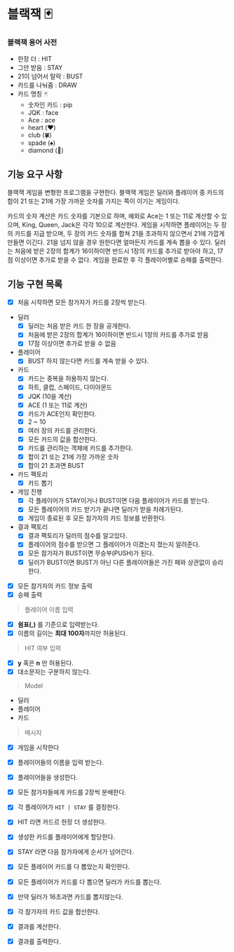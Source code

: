 # 블랙잭 🃏

### 블랙잭 용어 사전

- 한장 더 : HIT
- 그만 받음 : STAY
- 21이 넘어서 탈락 : BUST
- 카드를 나눠줌 : DRAW
- 카드 명칭 🃏
    - 숫자인 카드 : pip
    - JQK : face
    - Ace : ace
    - heart (❤️)
    - club (🍀)
    - spade (♠️)
    - diamond (💎)

## 기능 요구 사항

블랙잭 게임을 변형한 프로그램을 구현한다. 블랙잭 게임은 딜러와 플레이어 중 카드의 합이 21 또는 21에 가장 가까운 숫자를 가지는 쪽이 이기는 게임이다.

카드의 숫자 계산은 카드 숫자를 기본으로 하며, 예외로 Ace는 1 또는 11로 계산할 수 있으며, King, Queen, Jack은 각각 10으로 계산한다. 게임을 시작하면 플레이어는 두 장의 카드를 지급 받으며,
두 장의 카드 숫자를 합쳐 21을 초과하지 않으면서 21에 가깝게 만들면 이긴다. 21을 넘지 않을 경우 원한다면 얼마든지 카드를 계속 뽑을 수 있다. 딜러는 처음에 받은 2장의 합계가 16이하이면 반드시 1장의
카드를 추가로 받아야 하고, 17점 이상이면 추가로 받을 수 없다. 게임을 완료한 후 각 플레이어별로 승패를 출력한다.

## 기능 구현 목록

- [x] 처음 시작하면 모든 참가자가 카드를 2장씩 받는다.
- 딜러
    - [x] 딜러는 처음 받은 카드 한 장을 공개한다.
    - [x] 처음에 받은 2장의 합계가 16이하이면 반드시 1장의 카드를 추가로 받음
    - [x] 17점 이상이면 추가로 받을 수 없음
- 플레이어
    - [x] BUST 하지 않는다면 카드를 계속 받을 수 있다.
- 카드
    - [x] 카드는 중복을 허용하지 않는다.
    - [x] 하트, 클럽, 스페이드, 다이아몬드
    - [x] JQK (10을 계산)
    - [x] ACE (1 또는 11로 계산)
    - [x] 카드가 ACE인지 확인한다.
    - [x] 2 ~ 10
    - [x] 여러 장의 카드를 관리한다.
    - [x] 모든 카드의 값을 합산한다.
    - [x] 카드를 관리하는 객체에 카드를 추가한다.
    - [x] 합이 21 또는 21에 가장 가까운 숫자
    - [x] 합이 21 초과면 BUST
- 카드 팩토리
    - [x] 카드 뽑기
- 게임 진행
    - [x] 각 플레이어가 STAY이거나 BUST이면 다음 플레이어가 카드를 받는다.
    - [x] 모든 플레이어의 카드 받기가 끝나면 딜러가 받을 차례가된다.
    - [x] 게임이 종료된 후 모든 참가자의 카드 정보를 반환한다.
- 결과 팩토리
    - [x] 결과 팩토리가 딜러의 점수를 알고있다.
    - [x] 플레이어의 점수를 받으면 그 플레이어가 이겼는지 졌는지 알려준다.
    - [x] 모든 참가자가 BUST이면 무승부(PUSH)가 된다.
    - [x] 딜러가 BUST이면 BUST가 아닌 다른 플레이어들은 가진 패와 상관없이 승리한다.

- [x] 모든 참가자의 카드 정보 출력
- [x] 승패 출력

> 플레이어 이름 입력

- [x] **쉼표(,)** 를 기준으로 입력받는다.
- [x] 이름의 길이는 **최대 100자**까지만 허용된다.

> HIT 여부 입력

- [x] **y** 혹은 **n** 만 허용된다.
- [x] 대소문자는 구분하지 않는다.

> Model

- 딜러
- 플레이어
- 카드

> 메시지

- [x] 게임을 시작한다
- [x] 플레이어들의 이름을 입력 받는다.
- [x] 플레이어들을 생성한다.
- [x] 모든 참가자들에게 카드를 2장씩 분배한다.
- [x] 각 플레이어가 `HIT | STAY` 를 결정한다.
- [x] HIT 라면 카드르 한장 더 생성한다.
- [x] 생성한 카드를 플레이어에게 할당한다.
- [x] STAY 라면 다음 참가자에게 순서가 넘어간다.
- [x] 모든 플레이어 카드를 다 뽑았는지 확인한다.
- [x] 모든 플레이어가 카드를 다 뽑으면 딜러가 카드를 뽑는다.
- [x] 만약 딜러가 16초과면 카드를 뽑지않는다.
- [x] 각 참가자의 카드 값을 합산한다.
- [x] 결과를 계산한다.
- [x] 결과를 출력한다.
  